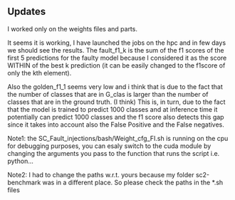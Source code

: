 ## Updates

I worked only on the weights files and parts. 

It seems it is working, I have launched the jobs on the hpc and in few days we should see the results. The fault_f1_k is the sum of the f1 scores of the first 5 predictions for the faulty model because I considered it as the score WITHIN of the best k prediction (it can be easily changed to the f1score of only the kth element). 

Also the golden_f1_1 seems very low and i think that is due to the fact that the number of classes that are in G_clas is larger than the number of classes that are in the ground truth. (I think) This is, in turn, due to the fact that the model is trained to predict 1000 classes and at inference time it potentially can predict 1000 classes and the f1 score also detects this gap since it takes into account also the False Positive and the False negatives.

Note1: the SC_Fault_injections/bash/Weight_cfg_FI.sh is running on the cpu for debugging purposes, you can esaly switch to the cuda module by changing the arguments you pass to the function that runs the script i.e. python...

Note2: I had to change the paths w.r.t. yours because my folder sc2-benchmark was in a different place. So please check the paths in the *.sh files 